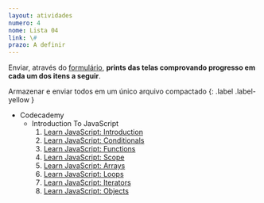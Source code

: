 ```yaml
---
layout: atividades
numero: 4
nome: Lista 04
link: \#
prazo: A definir
---
```


Enviar, através do <a href="{{ page.link }}" target="_blank">formulário</a>, **prints das telas comprovando progresso em cada um dos itens a seguir**. 

Armazenar e enviar todos em um único arquivo compactado
{: .label .label-yellow }

- Codecademy
  - Introduction To JavaScript
    1. <a href="https://www.codecademy.com/courses/introduction-to-javascript/lessons/introduction-to-javascript/exercises/intro" target="_blank">Learn JavaScript: Introduction</a>
    1. <a href="https://www.codecademy.com/courses/introduction-to-javascript/lessons/control-flow/exercises/control-flow-intro" target="_blank">Learn JavaScript: Conditionals</a>
    1. <a href="https://www.codecademy.com/courses/introduction-to-javascript/lessons/functions/exercises/intro-to-functions" target="_blank">Learn JavaScript: Functions</a>
    1. <a href="https://www.codecademy.com/courses/introduction-to-javascript/lessons/scope/exercises/scope" target="_blank">Learn JavaScript: Scope</a>
    1. <a href="https://www.codecademy.com/courses/introduction-to-javascript/lessons/arrays/exercises/arrays" target="_blank">Learn JavaScript: Arrays</a>
    1. <a href="https://www.codecademy.com/courses/introduction-to-javascript/lessons/loops/exercises/loops" target="_blank">Learn JavaScript: Loops</a>
    1. <a href="https://www.codecademy.com/courses/introduction-to-javascript/lessons/higher-order-functions/exercises/introduction" target="_blank">Learn JavaScript: Iterators</a>
    1. <a href="https://www.codecademy.com/courses/introduction-to-javascript/lessons/objects/exercises/intro" target="_blank">Learn JavaScript: Objects</a>



